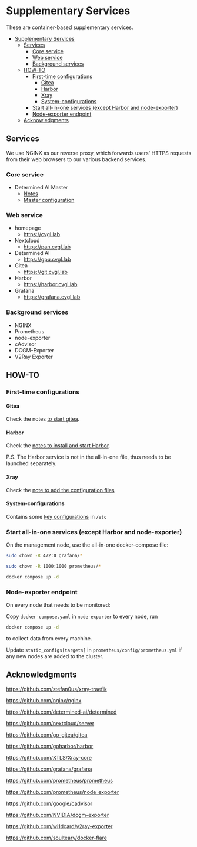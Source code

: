 # Supplementary Services

These are container-based supplementary services.

- [Supplementary Services](#supplementary-services)
  - [Services](#services)
    - [Core service](#core-service)
    - [Web service](#web-service)
    - [Background services](#background-services)
  - [HOW-TO](#how-to)
    - [First-time configurations](#first-time-configurations)
      - [Gitea](#gitea)
      - [Harbor](#harbor)
      - [Xray](#xray)
      - [System-configurations](#system-configurations)
    - [Start all-in-one services (except Harbor and node-exporter)](#start-all-in-one-services-except-harbor-and-node-exporter)
    - [Node-exporter endpoint](#node-exporter-endpoint)
  - [Acknowledgments](#acknowledgments)

## Services

We use NGINX as our reverse proxy, which forwards users' HTTPS requests from their web browsers to our various backend services.

### Core service

- Determined AI Master
  - [Notes](determined/README.md)
  - [Master configuration](determined/master.yaml)

### Web service

- homepage
  - https://cvgl.lab
- Nextcloud
  - https://pan.cvgl.lab
- Determined AI
  - https://gpu.cvgl.lab
- Gitea
  - https://git.cvgl.lab
- Harbor
  - https://harbor.cvgl.lab
- Grafana
  - https://grafana.cvgl.lab

### Background services

- NGINX
- Prometheus
- node-exporter
- cAdvisor
- DCGM-Exporter
- V2Ray Exporter

## HOW-TO

### First-time configurations

#### Gitea

Check the notes [to start gitea](gitea/README.md).

#### Harbor

Check the [notes to install and start Harbor](harbor/README.md).

P.S. The Harbor service is not in the all-in-one file, thus needs to be launched separately.

#### Xray

Check the [note to add the configuration files](xray/README.md)

#### System-configurations

Contains some [key configurations](system-configurations/etc) in `/etc`

### Start all-in-one services (except Harbor and node-exporter)

On the management node, use the all-in-one docker-compose file:

```bash
sudo chown -R 472:0 grafana/*

sudo chown -R 1000:1000 prometheus/*

docker compose up -d
```

### Node-exporter endpoint

On every node that needs to be monitored:

Copy `docker-compose.yaml` in `node-exporter` to every node, run

```bash
docker compose up -d
```

to collect data from every machine.

Update `static_configs[targets]` in `prometheus/config/prometheus.yml` if any new nodes are added to the cluster.

## Acknowledgments

https://github.com/stefan0us/xray-traefik

https://github.com/nginx/nginx

https://github.com/determined-ai/determined

https://github.com/nextcloud/server

https://github.com/go-gitea/gitea

https://github.com/goharbor/harbor

https://github.com/XTLS/Xray-core

https://github.com/grafana/grafana

https://github.com/prometheus/prometheus

https://github.com/prometheus/node_exporter

https://github.com/google/cadvisor

https://github.com/NVIDIA/dcgm-exporter

https://github.com/wi1dcard/v2ray-exporter

https://github.com/soulteary/docker-flare
